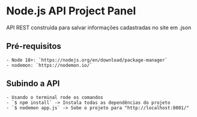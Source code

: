 # Node.js API Project Panel
API REST construída para salvar informações cadastradas no site em .json

## Pré-requisitos
    - Node 18+: `https://nodejs.org/en/download/package-manager`
    - nodemon: `https://nodemon.io/`

## Subindo a API
    - Usando o terminal rode os comandos
    - `$ npm install` -> Instala todas as dependências do projeto
    - `$ nodemon app.js` -> Sobe o projeto para "http://localhost:8001/"
